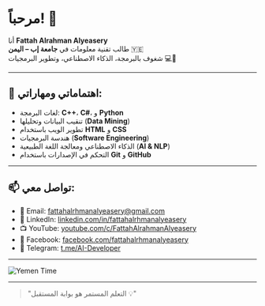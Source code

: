 # مرحباً! 👋

أنا **Fattah Alrahman Alyeasery**  
طالب تقنية معلومات في **جامعة إب – اليمن** 🇾🇪  
شغوف بالبرمجة، الذكاء الاصطناعي، وتطوير البرمجيات 💻🤖

---

## 🧠 اهتماماتي ومهاراتي:
- لغات البرمجة: **C++**، **C#**، و **Python**  
- تنقيب البيانات وتحليلها (**Data Mining**)  
- تطوير الويب باستخدام **HTML** و **CSS**  
- هندسة البرمجيات (**Software Engineering**)  
- الذكاء الاصطناعي ومعالجة اللغة الطبيعية (**AI & NLP**)  
- التحكم في الإصدارات باستخدام **Git** و **GitHub**

---

## 📫 تواصل معي:

- 📧 Email: fattahalrhmanalyeasery@gmail.com  
- 💼 LinkedIn: [linkedin.com/in/fattahalrhmanalyeasery](https://www.linkedin.com/in/fattahalrhmanalyeasery)  
- 📺 YouTube: [youtube.com/c/FattahAlrahmanAlyeasery](https://www.youtube.com/c/FattahAlrahmanAlyeasery)  
- 📘 Facebook: [facebook.com/fattahalrhmanalyeasery](https://www.facebook.com/fattahalrhmanalyeasery)  
- 💬 Telegram: [t.me/AI-Developer](https://t.me/AI-Developer)

---

![Yemen Time](https://img.shields.io/badge/Time-Yemen_(GMT+3)-blue?style=flat-square&logo=clock)

---

> "التعلم المستمر هو بوابة المستقبل 💡"
